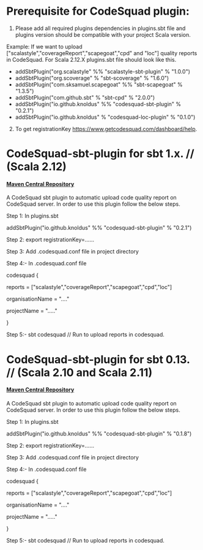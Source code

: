 # Prerequisite for CodeSquad plugin:
1. Please add all required plugins dependencies in plugins.sbt file and plugins version should be compatible with your project Scala version.

Example: If we want to upload ["scalastyle","coverageReport","scapegoat","cpd" and "loc"] quality reports in CodeSquad.
For Scala 2.12.X plugins.sbt file should look like this.

- addSbtPlugin("org.scalastyle" %% "scalastyle-sbt-plugin" % "1.0.0")
- addSbtPlugin("org.scoverage" % "sbt-scoverage" % "1.6.0")
- addSbtPlugin("com.sksamuel.scapegoat" %% "sbt-scapegoat" % "1.3.5")
- addSbtPlugin("com.github.sbt" % "sbt-cpd" % "2.0.0")
- addSbtPlugin("io.github.knoldus" %% "codesquad-sbt-plugin" % "0.2.1")
- addSbtPlugin("io.github.knoldus" % "codesquad-loc-plugin" % "0.1.0")


2. To get registrationKey https://www.getcodesquad.com/dashboard/help.

# CodeSquad-sbt-plugin for sbt 1.x. // (Scala 2.12) 
#### [Maven Central Repository](https://search.maven.org/artifact/io.github.knoldus/codesquad-sbt-plugin/0.2.1/jar)

A CodeSquad sbt plugin to automatic upload code quality report on CodeSquad server. In order to use this plugin follow the below steps.

Step 1: In plugins.sbt

addSbtPlugin("io.github.knoldus" %% "codesquad-sbt-plugin" % "0.2.1")

Step 2: export registrationKey=......

Step 3: Add .codesquad.conf file in project directory

Step 4:- In .codesquad.conf file

codesquad
  {

reports = ["scalastyle","coverageReport","scapegoat","cpd","loc"]

organisationName = "...."

projectName = "....."

}

Step 5:- sbt codesquad  // Run to upload reports in codesquad.



# CodeSquad-sbt-plugin for sbt 0.13. // (Scala 2.10 and Scala 2.11)
#### [Maven Central Repository](https://search.maven.org/artifact/io.github.knoldus/codesquad-sbt-plugin/0.1.8/jar)

A CodeSquad sbt plugin to automatic upload code quality report on CodeSquad server. In order to use this plugin follow the below steps.

Step 1: In plugins.sbt

addSbtPlugin("io.github.knoldus" %% "codesquad-sbt-plugin" % "0.1.8")

Step 2: export registrationKey=......

Step 3: Add .codesquad.conf file in project directory

Step 4:- In .codesquad.conf file

codesquad {

reports = ["scalastyle","coverageReport","scapegoat","cpd","loc"]

organisationName = "...."

projectName = "....."

}

Step 5:- sbt codesquad // Run to upload reports in codesquad.
